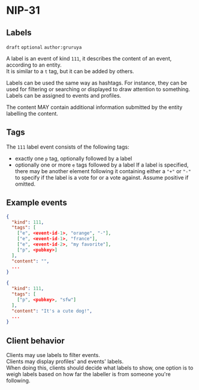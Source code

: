 NIP-31
======

Labels
---------

`draft` `optional` `author:gruruya`

A label is an event of kind `111`, it describes the content of an event, according to an entity.  
It is similar to a `t` tag, but it can be added by others.  

Labels can be used the same way as hashtags. For instance, they can be used for filtering or searching or displayed to draw attention to something.
Labels can be assigned to events and profiles.

The content MAY contain additional information submitted by the entity labelling the content.

Tags
----

The `111` label event consists of the following tags:
- exactly one `p` tag, optionally followed by a label
- optionally one or more `e` tags followed by a label
If a label is specified, there may be another element following it containing either a `"+"` or `"-"` to specify if the label is a vote for or a vote against. Assume positive if omitted.

Example events
--------------

```json
{
  "kind": 111,
  "tags": [
    ["e", <event-id-1>, "orange", "-"],
    ["e", <event-id-1>, "france"],
    ["e", <event-id-2>, "my favorite"],
    ["p", <pubkey>]
  ],
  "content": "",
  ...
}

{
  "kind": 111,
  "tags": [
    ["p", <pubkey>, "sfw"]
  ],
  "content": "It's a cute dog!",
  ...
}
```

Client behavior
---------------

Clients may use labels to filter events.  
Clients may display profiles' and events' labels.  
When doing this, clients should decide what labels to show, one option is to weigh labels based on how far the labeller is from someone you're following.  
